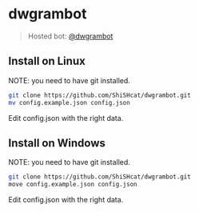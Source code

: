 # dwgrambot
> Hosted bot: [@dwgrambot](https://t.me/dwgrambot)
## Install on Linux
NOTE: you need to have git installed.
```bash
git clone https://github.com/ShiSHcat/dwgrambot.git
mv config.example.json config.json
```
Edit config.json with the right data.
## Install on Windows
NOTE: you need to have git installed.
```bash
git clone https://github.com/ShiSHcat/dwgrambot.git
move config.example.json config.json
```
Edit config.json with the right data.
